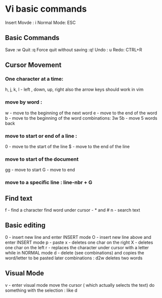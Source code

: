 # Vi basic commands
 Insert Movde : i
 Normal Mode: ESC

## Basic Commands 
 Save :w
 Quit :q
 Force quit without saving :q!
 Undo : u
 Redo: CTRL+R

## Cursor Movement

### One character at a time: 
 h, j, k, l - left , down, up, right 
 also the arrow keys should work in vim

### move by word :
 w - move to the beginning of the next word 
 e - move to the end of the word
 b - move to the beginning of the word
 combinations: 3w 5b - move 5 words back

### move to start or end of a line : 
 0 - move to the start of the line
 $ - move to the end of the line 

### move to start of the document
 gg - move to start
 G - move to end 

### move to a specific line : line-nbr + G

## Find text
 f - find a character
 find word under cursor - * and #
 n - search text

## Basic editing
 0 - insert new line and enter INSERT mode
 O - insert new line above and enter INSERT mode
 p - paste
 x - deletes one char on the right 
 X - deletes one char on the left
 r - replaces the character under cursor with a letter while in NORMAL mode 
 d - delete (see combinations) and copies the word/letter to be pasted later 
 combinations : d2w deletes two words

## Visual Mode 
v - enter visual mode
move the cursor ( which actually selects the text) 
do something with the selection : like d 
